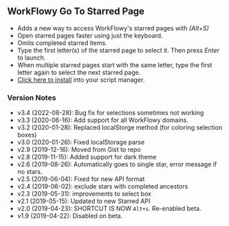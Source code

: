 ## WorkFlowy Go To Starred Page
- Adds a new way to access WorkFlowy's starred pages with *(Alt+S)*
- Open starred pages faster using just the keyboard. 
- Omits completed starred items.
- Type the first letter(s) of the starred page to select it. Then press *Enter* to launch.
- When multiple starred pages start with the same letter, type the first letter again to select the next starred page.
- [Click here to install](https://github.com/rawbytz/go-to-star/raw/master/goToStar.user.js) into your script manager.
### Version Notes
- v3.4 (2022-08-28): Bug fix for selections sometimes not working
- v3.3 (2020-06-16): Add support for all WorkFlowy domains.
- v3.2 (2020-01-28): Replaced localStorge method (for coloring selection boxes)
- v3.0 (2020-01-26): Fixed localStorage parse
- v2.9 (2019-12-16): Moved from Gist to repo
- v2.8 (2019-11-15): Added support for dark theme
- v2.6 (2019-08-26): Automatically goes to single star, error message if no stars.
- v2.5 (2019-06-04): Fixed for new API format
- v2.4 (2019-06-02): exclude stars with completed ancestors
- v2.3 (2019-05-31): improvements to select box
- v2.1 (2019-05-15): Updated to new Starred API
- v2.0 (2019-04-23): SHORTCUT IS NOW `Alt+s`. Re-enabled beta.
- v1.9 (2019-04-22): Disabled on beta.